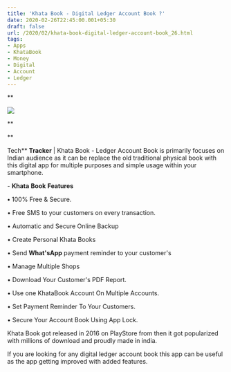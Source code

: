 ```yaml
---
title: 'Khata Book - Digital Ledger Account Book ?'
date: 2020-02-26T22:45:00.001+05:30
draft: false
url: /2020/02/khata-book-digital-ledger-account-book_26.html
tags: 
- Apps
- KhataBook
- Money
- Digital
- Account
- Ledger
---
```


**  

  

[![](https://lh3.googleusercontent.com/-HFCarvUxQV0/XlanllQn8sI/AAAAAAAABLw/-d6ygak5hxcWWY6NTxXC_Nh_KwoWPAspQCLcBGAsYHQ/s1600/IMG_20200226_224336_920.jpg)](https://lh3.googleusercontent.com/-HFCarvUxQV0/XlanllQn8sI/AAAAAAAABLw/-d6ygak5hxcWWY6NTxXC_Nh_KwoWPAspQCLcBGAsYHQ/s1600/IMG_20200226_224336_920.jpg)



**

**

Tech** **Tracker** | Khata Book - Ledger Account Book is primarily focuses on Indian audience as it can be replace the old traditional physical book with this digital app for multiple purposes and simple usage within your smartphone.

  

\- **Khata** **Book** **Features**

**•** 100% Free & Secure.

  

• Free SMS to your customers on every transaction.

  

• Automatic and Secure Online Backup

  

• Create Personal Khata Books

  

• Send **What'sApp** payment reminder to your customer's

  

• Manage Multiple Shops 

  

• Download Your Customer's PDF Report.

  

• Use one KhataBook Account On Multiple Accounts.

  

• Set Payment Reminder To Your Customers.

  

• Secure Your Account Book Using App Lock.

  

Khata Book got released in 2016 on PlayStore from then it got popularized with millions of download and proudly made in india.

  

If you are looking for any digital ledger account book this app can be useful as the app getting improved with added features.